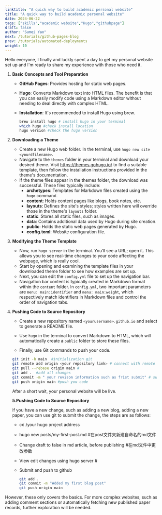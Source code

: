 ```yaml
---
linktitle: "A quick way to build academic personal website"
title: "A quick way to build academic personal website"
date: 2024-06-22
tags: ["skills","academic website","Hugo","githubpage"]
draft: false
author: "Sumei Yao"
next: /tutorials/github-pages-blog
prev: /tutorials/automated-deployments
weight: 10
---
```


Hello everyone, I finally and luckly spent a day to get my personal website set up and I'm ready to share my experience with those who need it.

1. **Basic Concepts and Tool Preparation**

   - **GitHub Pages**: Provides hosting for static web pages.

   - **Hugo**: Converts Markdown text into HTML files. The benefit is that you can easily modify code using a Markdown editor without needing to deal directly with complex HTML.

   - **Installation**: It's recommended to install Hugo using brew. 

     ```bash
     brew install hugo # install hugo in your terminal
     which hugo #check install location
     hugo version #check the hugo version 
     ```

2. **Downloading a Theme**

   - Create a new Hugo web folder. In the terminal, use `hugo new site <yourdfilename>`.
   - Navigate to the `themes` folder in your terminal and download your desired theme. Visit https://themes.gohugo.io/ to find a suitable template, then follow the installation instructions provided in the theme's documentation.
   - If the theme files appear in the themes folder, the download was successful. These files typically include:
     - **archetypes**: Templates for Markdown files created using the `hugo` command.
     - **content**: Holds content pages like blogs, book notes, etc.
     - **layouts**: Defines the site's styles; styles written here will override those in the theme's `layouts` folder.
     - **static**: Stores all static files, such as images.
     - **data**: Contains additional data used by Hugo during site creation.
     - **public**: Holds the static web pages generated by Hugo.
     - **config.toml**: Website configuration file.

3. **Modifying the Theme Template**

   - Now, run `hugo server` in the terminal. You'll see a URL; open it. This allows you to see real-time changes to your code affecting the webpage, which is really cool.
   - Start by opening and examining the template files in your downloaded theme folder to see how examples are set up.
   - Next, you can edit the `config.yml` file to set up the navigation bar.
   - Navigation bar content is typically created in Markdown format within the `content` folder. In `config.yml`, two important parameters are `menu: main:identifier` and `menu: main:weight`, which respectively match identifiers in Markdown files and control the order of navigation tabs.

4. **Pushing Code to Source Repository**

   * Create a new repository named `<yourusername>.github.io` and select to generate a README file.

   * Use `hugo` in the terminal to convert Markdown to HTML, which will automatically create a `public` folder to store these files.

   * Finally, use Git commands to push your code.

   ```bash
   git init -b main  #initialization git
   git remote add origin <your repository link> # connect with remote repository 
   git pull --rebase origin main #
   git add .  #add all changes
   git commit -m " your revison information such as frist submit" # submit 
   git push origin main #push you code 
   ```

   After a short wait, your personal website will be live.

   **5.Pushing Code to Source Repository**

   If you have a new change, such as adding a new blog, adding a new paper, you can use git to submit the change, the steps are as follows:

   * cd /your hugo project address

   * hugo new posts/my-first-post.md #在post文件夹新建自命名的md文件

   * Change draft to false in md article, before publishing #在md文件中更改参数

   * View edit changes using hugo server # 

   * Submit and push to github

     ```bash
     git add .
     git commit -m "Added my first blog post"
     git push origin main
     ```

     

However, these only  covers the basics. For more complex websites, such as adding comment sections or automatically fetching new published paper records, further exploration will be needed.
